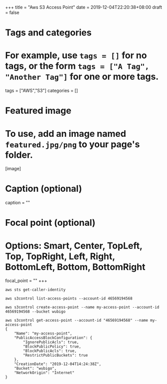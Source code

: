 +++
title = "Aws S3 Access Point"
date = 2019-12-04T22:20:38+08:00
draft = false

# Tags and categories
# For example, use `tags = []` for no tags, or the form `tags = ["A Tag", "Another Tag"]` for one or more tags.
tags = ["AWS","S3"]
categories = []

# Featured image
# To use, add an image named `featured.jpg/png` to your page's folder. 
[image]
  # Caption (optional)
  caption = ""

  # Focal point (optional)
  # Options: Smart, Center, TopLeft, Top, TopRight, Left, Right, BottomLeft, Bottom, BottomRight
  focal_point = ""
+++

```
aws sts get-caller-identity

aws s3control list-access-points --account-id 46569194568

aws s3control create-access-point --name my-access-point --account-id 46569194568 --bucket wubigo

aws s3control get-access-point --account-id "46569194568" --name my-access-point
{
    "Name": "my-access-point",
    "PublicAccessBlockConfiguration": {
        "IgnorePublicAcls": true,
        "BlockPublicPolicy": true,
        "BlockPublicAcls": true,
        "RestrictPublicBuckets": true
    },
    "CreationDate": "2019-12-04T14:24:38Z",
    "Bucket": "wubigo",
    "NetworkOrigin": "Internet"
}

```


